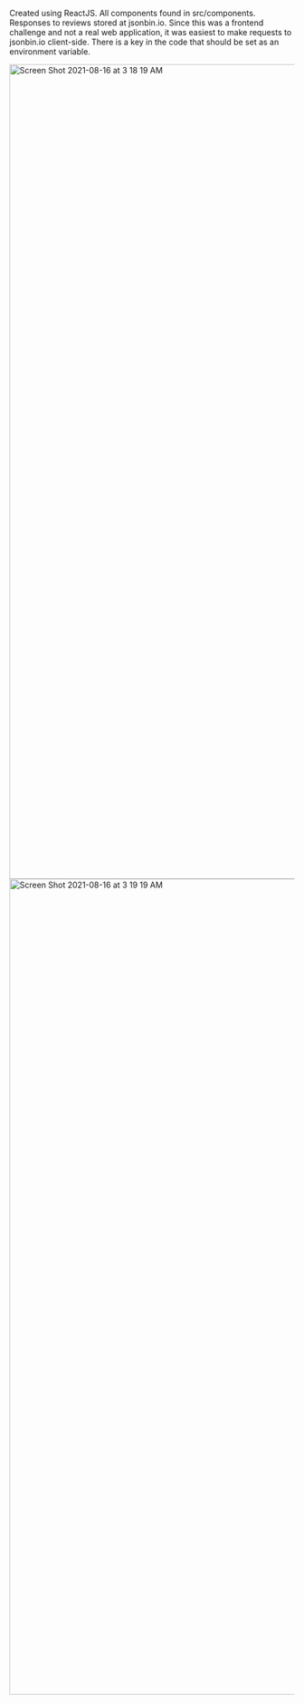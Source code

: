 Created using ReactJS.
All components found in src/components.
Responses to reviews stored at jsonbin.io.
Since this was a frontend challenge and not a real web application, it was easiest to make requests to jsonbin.io client-side.
There is a key in the code that should be set as an environment variable.

<img width="1438" alt="Screen Shot 2021-08-16 at 3 18 19 AM" src="https://user-images.githubusercontent.com/41391604/129533274-7c335d9e-a60e-4b34-b70a-d2963507e092.png">
<img width="1440" alt="Screen Shot 2021-08-16 at 3 19 19 AM" src="https://user-images.githubusercontent.com/41391604/129533430-227365f4-604a-441e-ae1a-d828589f038e.png">

